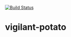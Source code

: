 [![Build Status](https://travis-ci.org/alissonperez/vigilant-potato.svg?branch=master)](https://travis-ci.org/alissonperez/vigilant-potato)


# vigilant-potato